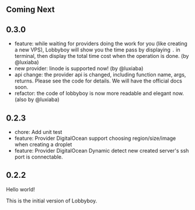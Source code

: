## Coming Next

## 0.3.0

- feature: while waiting for providers doing the work for you (like creating a
  new VPS), Lobbyboy will show you the time pass by displaying `.` in terminal,
  then display the total time cost when the operation is done. (by @luxiaba)
- new provider: linode is supported now! (by @luxiaba)
- api change: the provider api is changed, including function name, args,
  returns. Please see the code for details. We will have the official docs soon.
- refactor: the code of lobbyboy is now more readable and elegant now. (also by
  @luxiaba)

## 0.2.3

- chore: Add unit test
- feature: Provider DigitalOcean support choosing region/size/image when
  creating a droplet
- feature: Provider DigitalOcean Dynamic detect new created server's ssh port is
  connectable.

## 0.2.2

Hello world!

This is the initial version of Lobbyboy.
